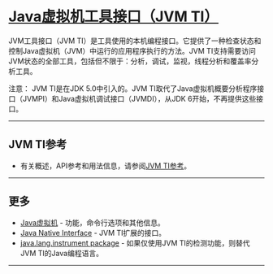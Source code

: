 #   [Java虚拟机工具接口（JVM TI）](https://docs.oracle.com/javase/8/docs/technotes/guides/jvmti/index.html)

JVM工具接口（JVM TI）是工具使用的本机编程接口。它提供了一种检查状态和控制Java虚拟机（JVM）中运行的应用程序执行的方法。JVM TI支持需要访问JVM状态的全部工具，包括但不限于：分析，调试，监视，线程分析和覆盖率分析工具。

注意： JVM TI是在JDK 5.0中引入的。JVM TI取代了Java虚拟机概要分析程序接口（JVMPI）和Java虚拟机调试接口（JVMDI），从JDK 6开始，不再提供这些接口。

----

##  JVM TI参考

-   有关概述，API参考和用法信息，请参阅[JVM TI参考](https://docs.oracle.com/javase/8/docs/platform/jvmti/jvmti.html)。

----

##  更多
-   [Java虚拟机](https://docs.oracle.com/javase/8/docs/technotes/guides/vm/index.html) - 功能，命令行选项和其他信息。
-   [Java Native Interface](https://docs.oracle.com/javase/8/docs/technotes/guides/jni/index.html) - JVM TI扩展的接口。
-   [java.lang.instrument package](https://docs.oracle.com/javase/8/docs/technotes/guides/instrumentation/index.html) - 如果仅使用JVM TI的检测功能，则替代JVM TI的Java编程语言。

----
